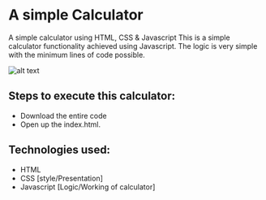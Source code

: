 # A simple Calculator
 A simple calculator using HTML, CSS &amp; Javascript
 This is a simple calculator functionality achieved using Javascript. The logic is very simple with the minimum lines of code possible.
 
 ![alt text](https://github.com/[Shrivishnu22]/[Simple-Calculator]/blob/[main]/Simple-Calculator.jpg?raw=true)
 
## Steps to execute this calculator:
- Download the entire code 
- Open up the index.html.

## Technologies used: 
- HTML
- CSS [style/Presentation]
- Javascript [Logic/Working of calculator]
